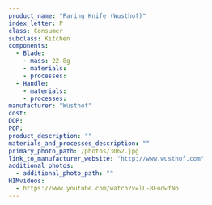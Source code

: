```yaml
---
product_name: "Paring Knife (Wusthof)"
index_letter: P
class: Consumer
subclass: Kitchen
components:
  - Blade:
    - mass: 22.8g
    - materials:
    - processes:
  - Handle:
    - materials:
    - processes:
manufacturer: "Wüsthof"
cost: 
DOP: 
POP: 
product_description: ""
materials_and_processes_description: ""
primary_photo_path: /photos/3062.jpg
link_to_manufacturer_website: "http://www.wusthof.com"
additional_photos:
  - additional_photo_path: ""
HIMvideos:
  - https://www.youtube.com/watch?v=lL-8FodwfNo
---
```


